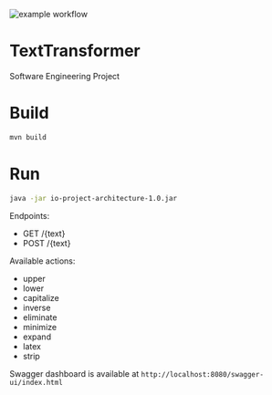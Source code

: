 ![example workflow](https://github.com/michal-kowal/TextTransformer/actions/workflows/ci.yml/badge.svg)
# TextTransformer
Software Engineering Project

# Build
```bash
mvn build
```

# Run
```bash
java -jar io-project-architecture-1.0.jar
```

Endpoints:
- GET /{text}
- POST /{text}

Available actions:
- upper
- lower
- capitalize
- inverse
- eliminate
- minimize
- expand
- latex
- strip

Swagger dashboard is available at ```http://localhost:8080/swagger-ui/index.html```
